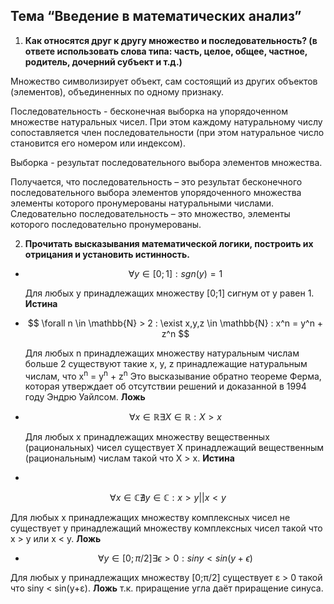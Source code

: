 ## Тема “Введение в математических анализ”

1. **Как относятся друг к другу множество и последовательность? (в ответе использовать слова типа: часть, целое, общее, частное, родитель, дочерний субъект и т.д.)**

 Множество символизирует объект, сам состоящий из других объектов (элементов), объединенных по одному признаку.

Последовательность - бесконечная выборка на упорядоченном множестве натуральных чисел. При этом каждому натуральному числу сопоставляется член последовательности (при этом натуральное число становится его номером или индексом).

Выборка - результат последовательного выбора элементов множества.

Получается, что последовательность – это результат бесконечного последовательного выбора элементов упорядоченного множества элементы которого пронумерованы натуральными числами. Следовательно последовательность – это множество, элементы которого последовательно пронумерованы. 

2. **Прочитать высказывания математической логики, построить их отрицания и установить истинность.**

- $$
  \forall y \in [0;1] : sgn(y) = 1
  $$

   Для любых y принадлежащих множеству [0;1] сигнум от y равен 1. **Истина**

  
  
- $$
  \forall n \in \mathbb{N} > 2 : \exist x,y,z \in \mathbb{N} : x^n = y^n + z^n
  $$

  Для любых n принадлежащих множеству натуральным числам больше 2 существуют такие x, y, z принадлежащие натуральным числам, что x<sup>n</sup> = y<sup>n</sup> + z<sup>n</sup>  Это высказывание обратно теореме Ферма, которая утверждает  об отсутствии решений и доказанной в 1994 году Эндрю Уайлсом. **Ложь**

  
  
- $$
  \forall x \in \mathbb{R} \exists X \in \mathbb{R} : X > x
  $$

  Для любых x принадлежащих множеству вещественных (рациональных) чисел существует X  принадлежащий вещественным (рациональным) числам такой что X > x. **Истина**

  
  
- 
$$
\forall x \in \mathbb{C} \nexists y \in \mathbb{C} : x > y || x < y
$$

  Для любых x принадлежащих множеству комплексных чисел не существует y принадлежащий множеству комплексных чисел такой что x > y или x < y. **Ложь**

  

- $$
  \forall y \in [0; \pi/2] \exists \epsilon > 0 : sin y < sin(y + \epsilon)
  $$

Для любых y принадлежащих множеству [0;π/2] существует ε > 0 такой что siny < sin(y+ε). **Ложь** т.к. приращение угла даёт приращение синуса.
